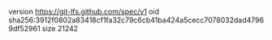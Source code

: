 version https://git-lfs.github.com/spec/v1
oid sha256:3912f0802a83418cf1fa32c79c6cb41ba424a5cecc7078032dad47969df52961
size 21242
